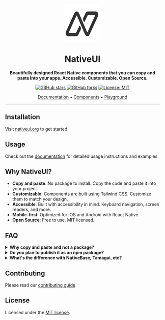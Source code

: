 <div align="center">
  <img src="https://github.com/nativeui-org/ui/blob/master/public/logo-wout-bg.png?raw=true" alt="NativeUI Logo" width="120" height="120" />
  
  # NativeUI
  
  **Beautifully designed React Native components that you can copy and paste into your apps. Accessible. Customizable. Open Source.**
  
  [![GitHub stars](https://img.shields.io/github/stars/nativeui-org/ui?style=social)](https://github.com/nativeui-org/ui/stargazers)
  [![GitHub forks](https://img.shields.io/github/forks/nativeui-org/ui?style=social)](https://github.com/nativeui-org/ui/network/members)
  [![License: MIT](https://img.shields.io/badge/License-MIT-yellow.svg)](https://opensource.org/licenses/MIT)

  [Documentation](https://nativeui.io) • [Components](https://nativeui.io/components) • [Playground](https://github.com/nativeui-org/playground)
</div>

---

## Installation

Visit [nativeui.org](https://nativeui.io/docs) to get started.

## Usage

Check out the [documentation](https://nativeui.io/docs/usage) for detailed usage instructions and examples.


## Why NativeUI?

- **Copy and paste**: No package to install. Copy the code and paste it into your project.
- **Customizable**: Components are built using Tailwind CSS. Customize them to match your design.
- **Accessible**: Built with accessibility in mind. Keyboard navigation, screen readers, and more.
- **Mobile-first**: Optimized for iOS and Android with React Native.
- **Open Source**: Free to use. MIT licensed.

## FAQ

<details>
<summary><strong>Why copy and paste and not a package?</strong></summary>

The idea behind this is to give you ownership and control over the code, allowing you to decide how the components are built and styled.

Start with some sensible defaults, then customize the components to your needs.

One of the drawbacks of packaging the components in an npm package is that the style is coupled with the implementation. The design of your components should be separate from their implementation.

</details>

<details>
<summary><strong>Do you plan to publish it as an npm package?</strong></summary>

No. We have no plans to publish it as an npm package.

</details>

<details>
<summary><strong>What's the difference with NativeBase, Tamagui, etc?</strong></summary>

NativeUI is not a component library. It's a collection of re-usable components that you can copy and paste into your apps.

What do we mean by not a component library?

We mean you do not install it as a dependency. It is not available or distributed via npm.

Pick the components you need. Copy and paste the code into your project and customize to your needs. The code is yours.

_Use this as a reference to build your own component libraries._

</details>

## Contributing

Please read our [contributing guide](./registry/CONTRIBUTING.md).

## License

Licensed under the [MIT license](https://github.com/nativeui-org/ui/blob/main/LICENSE.md).